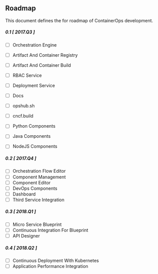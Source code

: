 ## Roadmap

This document defines the for roadmap of ContainerOps development.

##### _0.1 [ 2017.Q3 ]_ 
 
- [ ] Orchestration Engine
- [ ] Artifact And Container Registry
- [ ] Artifact And Container Build
- [ ] RBAC Service
- [ ] Deployment Service
- [ ] Docs
- [ ] opshub.sh
- [ ] cncf.build
- [ ] Python Components
- [ ] Java Components
- [ ] NodeJS Components


##### _0.2 [ 2017.Q4 ]_

- [ ] Orchestration Flow Editor
- [ ] Component Management
- [ ] Component Editor
- [ ] DevOps Components
- [ ] Dashboard
- [ ] Third Service Integration

##### _0.3 [ 2018.Q1 ]_

- [ ] Micro Service Blueprint
- [ ] Continuous Integration For Blueprint
- [ ] API Designer

##### _0.4 [ 2018.Q2 ]_

- [ ] Continuous Deployment With Kubernetes
- [ ] Application Performance Integration
